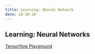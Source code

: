```yaml
---
title: Learning: Neural Network
date: 28-10-19
---
```


## Learning: Neural Networks

[Tensorflow Playground]([https://playground.tensorflow.org](https://playground.tensorflow.org/))


